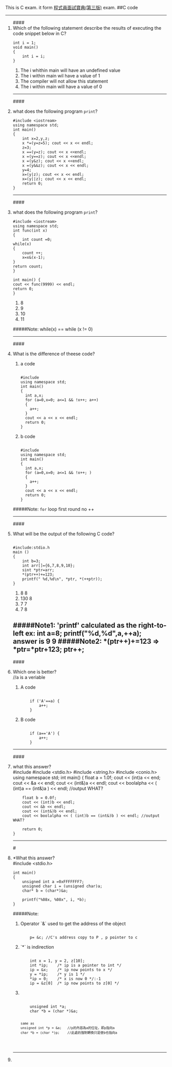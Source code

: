 
This is C exam. it form [程式員面試寶典(第三版)](http://m.sanmin.com.tw/Product/Index/001680953) exam.
##C code

---

<ol>
#### <li> Which of the following statement describe the results of executing the code snippet below in C?</li>

	int i = 1;
	void main()
	{
		int i = i;
	}
<ol>
<li>The i whithin main will have an undefined value</li>
<li>The i within main wil have a value of 1</li>
<li>The compiler will not allow this statement</li>
<li>The i within main will have a value of 0</li>
</ol>

---

####<li>what does the following program `print`?</li>

	#include <iostream>
	using namespace std;
	int main()
	{
		int x=2,y,z;
		x *=(y=z=5); cout << x << endl;
		z=3;
		x ==(y=z); cout << x <<endl;
		x =(y==z); cout << x <<endl;
		x =(y&z); cout << x <<endl;
		x =(y&&z); cout << x << endl;
		y=4;
		x=(y|z); cout << x << endl;
		x=(y||z); cout << x << endl;
		return 0;
	}

---

####<li>what does the following program `print`?</li>

	#include <iostream>
	using namespace std;
	int func(int x)
	{
		int count =0;
	while(x)
	{
    	count ++;
    	x=x&(x-1);
	}
	return count;
	}

	int main() {
	cout << func(9999) << endl;
	return 0;
	}
<ol>
<li>8</li>
<li>9</li>
<li>10</li>
<li>11</li>
</ol>

#####Note: while(x) == while (x != 0)

---

####<li>What is the difference of theese code?</li>

<ol>
<li>a code
<pre><code>
#include <iostream>
using namespace std;
int main()
{
  int a,x;
  for (a=0,x=0; a<=1 && !x++; a++)
  {
    a++;
  }
  cout << a << x << endl;
  return 0;
}
</code></pre>
</li>

<li> b code
<pre><code>
#include <iostream>
using namespace std;
int main()
{
  int a,x;
  for (a=0,x=0; a<=1 && !x++; )
  {
    a++;
  }
  cout << a << x << endl;
  return 0;
}
</code></pre>
</li>
</ol>

#####Note: `for` loop first round no ++

---

####<li> What will be the output of the following C code?</li>

<pre><code>
#include:stdio.h
main ()
{
	int b=3;
	int arr[]={6,7,8,9,10};
	sint *ptr=arr;
	*(ptr++)+=123;
	printf(" %d,%d\n", *ptr, *(++ptr));
}
</code></pre>
 <ol>
 <li>8 8</li>
 <li>130 8</li>
 <li>7 7</li>
 <li>7 8</li>
 </ol>

#####Note1: 'printf' calculated as the right-to-left 
	ex: 
	int a=8;
	printf("%d,%d",a,++a);
	answer is 9 9
#####Note2: \*(ptr++)+=123 => \*ptr=\*ptr+123; ptr++;
---

####<li>Which one is better?</li>
	//a is a veriable
<ol>
<li>A code
 <pre><code>
	if ('A'==a) {
		a++;
	}
</code></pre></li>
<li>B code
 <pre><code>
	if (a=='A') {
		a++;
	}
</code></pre></li>
</ol>

---
####<li>what this answer?</li>
	#include <iostream>
	#include <stdio.h>
	#include <string.h>
	#include <conio.h>
	using namespace std;
	int main()
	{
		float a = 1.0f;
		cout << (int)a << end;
		cout << &a << endl;
		cout << (int&)a << endl;
		cout << boolalpha << ( (int)a == (int&)a ) << endl; //output WHAT?
		
		float b = 0.0f;
		cout << (int)b << endl;
		cout << &b << endl;
		cout << (int&)b << endl;
		cout << boolalpha << ( (int)b == (int&)b ) << endl; //output WHAT?
		
		return 0;
	}

---
#<li> *What this answer? </li>
	#include <stdio.h>
	
	int main()
	{
		unsigned int a =0xFFFFFFF7;
		unsigned char i = (unsigned char)a;
		char* b = (char*)&a;

		printf("%08x, %08x", i, *b);
	}

#####Note:
<ol>
<li> Operator `&` used to get the address of the object</li>
<pre><code>
	p= &c; //C's address copy to P , p pointer to c
</code></pre>
<li> `*` is indirection</li>
<pre><code>
	int x = 1, y = 2, z[10];
	int *ip; 	/* ip is a pointer to int */
	ip = &x;	/* ip now points to x */
	y = *ip;	/* y is 1 */
	*ip = 0;	/* x is now 0 */:-1
	ip = &z[0]	/* ip now points to z[0] */
</code></pre>
<li> </li>
<pre><code>
	unsigned int *a;
	char *b = (char *)&a;
	
	same as
	unsigned int *p = &a;	//p的內容為a的位址，即p指向a
	char *b = (char *)p;	//此處的強制轉換只是使b也指向a
</code></pre>
</ol>

---
<li>

 
